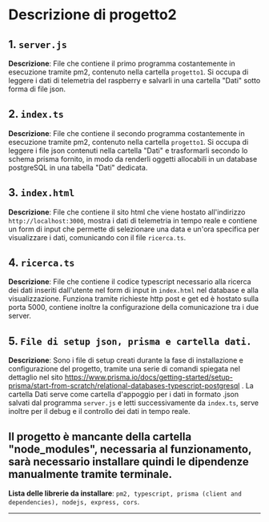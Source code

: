
# Descrizione di progetto2

## 1. `server.js`
**Descrizione**: File che contiene il primo programma costantemente in esecuzione tramite pm2, contenuto nella cartella `progetto1`. Si occupa di leggere i dati di telemetria del raspberry e salvarli in una cartella "Dati" sotto forma di file json.


## 2. `index.ts`
**Descrizione**: File che contiene il secondo programma costantemente in esecuzione tramite pm2, contenuto nella cartella `progetto1`. Si occupa di leggere i file json contenuti nella cartella "Dati" e trasformarli secondo lo schema prisma fornito, in modo da renderli oggetti allocabili in un database postgreSQL in una tabella "Dati" dedicata.


## 3. `index.html`
**Descrizione**: File che contiene il sito html che viene hostato all'indirizzo `http://localhost:3000`, mostra i dati di telemetria in tempo reale e contiene un form di input che permette di selezionare una data e un'ora specifica per visualizzare i dati, comunicando con il file `ricerca.ts`.


## 4. `ricerca.ts`
**Descrizione**: File che contiene il codice typescript necessario alla ricerca dei dati inseriti dall'utente nel form di input in `index.html` nel database e alla visualizzazione. Funziona tramite richieste http post e get ed è hostato sulla porta 5000, contiene inoltre la configurazione della comunicazione tra i due server.
 

## 5. `File di setup json, prisma e cartella dati.`
**Descrizione**: Sono i file di setup creati durante la fase di installazione e configurazione del progetto, tramite una serie di comandi spiegata nel dettaglio nel sito https://www.prisma.io/docs/getting-started/setup-prisma/start-from-scratch/relational-databases-typescript-postgresql .
La cartella Dati serve come cartella d'appoggio per i dati in formato .json salvati dal programma `server.js` e letti successivamente da `index.ts`, serve inoltre per il debug e il controllo dei dati in tempo reale.


## Il progetto è mancante della cartella "node_modules", necessaria al funzionamento, sarà necessario installare quindi le dipendenze manualmente tramite terminale.

**Lista delle librerie da installare**: `pm2, typescript, prisma (client and dependencies), nodejs, express, cors`.

<hr>
